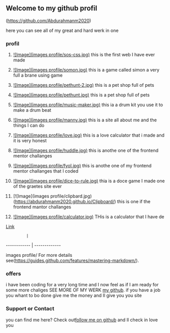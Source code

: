 ## Welcome to my github profil
(https://github.com/Abdurahmanm2020)


here you can see all of my great and hard werk in one

### profil

 1. [![Image](images profile/sos-css.jpg)](https://abdurahmanm2020.github.io/sos-two/index.html) this is the first web I have ever made
 
 2. [![Image](images profile/somon.jpg)](https://abdurahmanm2020.github.io/SIMON/start.html) this is a game called simon a very full a brane using game

 3. [![Image](images profile/pethunt-2.jpg)](https://abdurahmanm2020.github.io/PetHunt/)  this is a pet shop full of pets
 
 4. [![Image](images profile/pethunt.jpg)](https://abdurahmanm2020.github.io/PetHunt-Pet-retailer/) this is a pet shop full of pets
 
 5. [![Image](images profile/music-maker.jpg)](https://abdurahmanm2020.github.io/music-maker/) this ia a drum kit you use it to make a drum beat
 
 6. [![Image](images profile/manny.jpg)](https://abdurahmanm2020.github.io/Manny/) this is a site all about me and the things I can do 
 
 7. [![Image](images profile/love.jpg)](https://abdurahmanm2020.github.io/loving/) this is a love calculator that i made and it is very honest
 
 8. [![Image](images profile/huddle.jpg)](https://abdurahmanm2020.github.io/Huddle/) this is anothe one of the frontend mentor challanges
 
 9. [![Image](images profile/fyol.jpg)](https://abdurahmanm2020.github.io/Fylo/) this is anothe one of my frontend mentor challanges that I coded
 
 10. [![Image](images profile/dice-to-rule.jpg)](https://abdurahmanm2020.github.io/Dice-to-rule/start-page.html) thia is a doce game I made one of the graetes site ever
 
 11. [![Image](images profile/clipbard.jpg)(https://abdurahmanm2020.github.io/Clipboard/) this is one if the frontend mantor challanges 
 
 12. [![Image](images profile/calculator.jpg)](https://abdurahmanm2020.github.io/Calculator/calulator.html) THis is a calculator that I have de
 
[Link](url)

             | 
------------ | -------------



images profile/
For more details see(https://guides.github.com/features/mastering-markdown/).

### offers

i have been coding for a very long time and I now feel as if I am ready for some more chaliges SEE MORE OF MY WERK [my github](https://github.com/Abdurahmanm2020). if you have a job you whant to bo done give me the money and Il give you you site 

### Support or Contact

you can find me here? Check out[follow me on github](https://github.com/Abdurahmanm2020) and Il check in
love you

